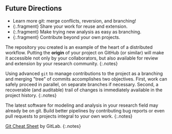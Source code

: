---
---

## Future Directions

- Learn more git: merge conflicts, reversion, and branching!
- {:.fragment} Share your work for reuse and extension.
- {:.fragment} Make trying new analysis as easy as branching.
- {:.fragment} Contribute beyond your own projects.

The repository you created is an example of the heart of a distributed workflow. Putting the **origin** of your project on GitHub (or similar) will make it accessible not only by your collaborators, but also available for review and extension by your research community.
{:.notes}

Using advanced `git` to manage contributions to the project as a branching and merging "tree" of commits accomplishes two objectives. First, work can safely proceed in parallel, on separate branches if necessary. Second, a recoverable (and auditable) trail of changes is immediately available in the project history.
{:.notes}

The latest software for modeling and analysis in your research field may already
be on git. Build better pipelines by contributing bug reports or even pull
requests to projects integral to your own work.
{:.notes}

[Git Cheat Sheet](https://about.gitlab.com/images/press/git-cheat-sheet.pdf) by GitLab.
{:.notes}
